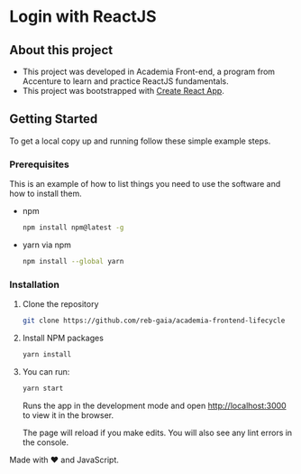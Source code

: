 # Login with ReactJS

## About this project
- This project was developed in Academia Front-end, a program from Accenture to learn and practice ReactJS fundamentals.
- This project was bootstrapped with [Create React App](https://github.com/facebook/create-react-app).

## Getting Started

To get a local copy up and running follow these simple example steps. 

### Prerequisites
This is an example of how to list things you need to use the software and how to install them.
* npm
  ```sh
  npm install npm@latest -g
  ```
* yarn via npm
  ```sh
  npm install --global yarn
  ```

### Installation
1. Clone the repository
   ```sh
   git clone https://github.com/reb-gaia/academia-frontend-lifecycle
   ```
2. Install NPM packages
   ```sh
   yarn install
   ```
3. You can run:
   ```sh
   yarn start
   ```
   Runs the app in the development mode and open [http://localhost:3000](http://localhost:3000) to view it in the browser.
   
    The page will reload if you make edits. You will also see any lint errors in the console.


Made with ❤️ and JavaScript.